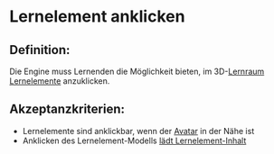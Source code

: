 # Lernelement anklicken


## Definition:
Die Engine muss Lernenden die Möglichkeit bieten, im 3D-[Lernraum](Lernraum-GE.md) [Lernelemente](Lernelement-GE.md) anzuklicken.


## Akzeptanzkriterien:
- Lernelemente sind anklickbar, wenn der [Avatar](Avatar-GE.md) in der Nähe ist
- Anklicken des Lernelement-Modells [lädt Lernelement-Inhalt](ELG0029.md)